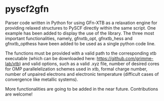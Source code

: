 # pyscf2gfn
Parser code written in Python for using GFn-XTB as a relaxation engine for providing relaxed structures to PySCF directly within the same script.
One example has been added to display the use of the library. The three most important functionalities, namely, gfnxtb_opt, gfnxtb_hess and gfnxtb_opthess
have been added to be used as a single python code line. 

The functions must be provided with a valid path to the corresponding xtb executable (which can be downloaded here: https://github.com/grimme-lab/xtb)
and valid options, such as a valid .xyz file, number of desired cores for OMP parallelelization schemes used in xtb, formal charge number, number of 
unpaired electrons and electronic temperature (difficult cases of convergence like metallic systems). 

More functionalities are going to be added in the near future. Contributions are welcome!

